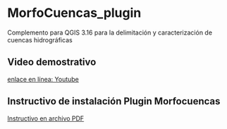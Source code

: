 # MorfoCuencas_plugin
 Complemento para QGIS 3.16 para la delimitación y caracterización de cuencas hidrográficas

 ## Video demostrativo
[enlace en línea: Youtube](https://youtu.be/fHHnLqqyL_E) 

 ## Instructivo de instalación Plugin Morfocuencas
 [Instructivo en archivo PDF](./instructivo)
